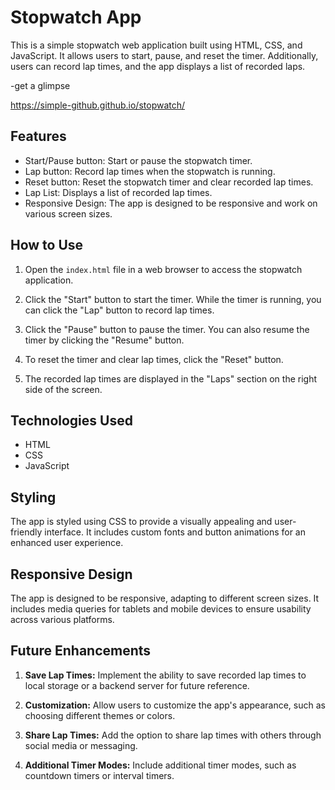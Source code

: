# Stopwatch App

This is a simple stopwatch web application built using HTML, CSS, and JavaScript. It allows users to start, pause, and reset the timer. Additionally, users can record lap times, and the app displays a list of recorded laps.

-get a glimpse

<https://simple-github.github.io/stopwatch/>

## Features

- Start/Pause button: Start or pause the stopwatch timer.
- Lap button: Record lap times when the stopwatch is running.
- Reset button: Reset the stopwatch timer and clear recorded lap times.
- Lap List: Displays a list of recorded lap times.
- Responsive Design: The app is designed to be responsive and work on various screen sizes.

## How to Use

1. Open the `index.html` file in a web browser to access the stopwatch application.

2. Click the "Start" button to start the timer. While the timer is running, you can click the "Lap" button to record lap times.

3. Click the "Pause" button to pause the timer. You can also resume the timer by clicking the "Resume" button.

4. To reset the timer and clear lap times, click the "Reset" button.

5. The recorded lap times are displayed in the "Laps" section on the right side of the screen.

## Technologies Used

- HTML
- CSS
- JavaScript

## Styling

The app is styled using CSS to provide a visually appealing and user-friendly interface. It includes custom fonts and button animations for an enhanced user experience.

## Responsive Design

The app is designed to be responsive, adapting to different screen sizes. It includes media queries for tablets and mobile devices to ensure usability across various platforms.

## Future Enhancements

1. **Save Lap Times:** Implement the ability to save recorded lap times to local storage or a backend server for future reference.

2. **Customization:** Allow users to customize the app's appearance, such as choosing different themes or colors.

3. **Share Lap Times:** Add the option to share lap times with others through social media or messaging.

4. **Additional Timer Modes:** Include additional timer modes, such as countdown timers or interval timers.
